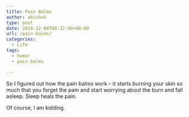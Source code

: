 ```yaml
---
title: Pain Balms
author: abishek
type: post
date: 2014-12-08T00:32:50+00:00
url: /pain-balms/
categories:
  - Life
tags:
  - humor
  - pain balms

---
```

So I figured out how the pain balms work &#8211; it starts burning your skin so much that you forget the pain and start worrying about the burn and fall asleep. Sleep heals the pain. 

Of course, I am kidding.